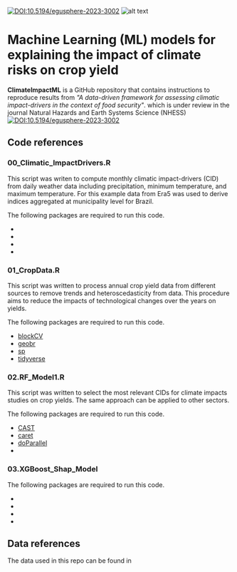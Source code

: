 [![DOI:10.5194/egusphere-2023-3002](http://img.shields.io/badge/DOI-10.5194/egusphere.2023.3002-0080ff.svg)](https://doi.org/10.5194/egusphere-2023-3002)
![alt text](https://github.com/marcosrbenso/ClimateImpactML/blob/main/Fig_readme_flowchart.png)
# Machine Learning (ML) models for explaining the impact of climate risks on crop yield

**ClimateImpactML** is a GitHub repository that contains instructions to reproduce results from *"A data-driven framework for assessing climatic impact-drivers in the context of food security"*. which is under review in the journal Natural Hazards and Earth Systems Science (NHESS) [![DOI:10.5194/egusphere-2023-3002](http://img.shields.io/badge/DOI-10.5194/egusphere.2023.3002-0080ff.svg)](https://doi.org/10.5194/egusphere-2023-3002)

## Code references
### 00_Climatic_ImpactDrivers.R

This script was writen to compute monthly climatic impact-drivers (CID) from daily weather data including precipitation, minimum temperature, and maximum temperature. For this example data from Era5 was used to derive indices aggregated at municipality level for Brazil.

The following packages are required to run this code.

- []()
- []()
- []()
- []()

### 01_CropData.R

This script was written to process annual crop yield data from different sources to remove trends and heteroscedasticity from data. This procedure aims to reduce the impacts of technological changes over the years on yields.

The following packages are required to run this code.

- [blockCV](https://cran.r-project.org/web/packages/blockCV/blockCV.pdf)
- [geobr](https://cran.r-project.org/web/packages/geobr/geobr.pdf)
- [sp](https://cran.r-project.org/web/packages/sp/index.html)
- [tidyverse](https://cran.r-project.org/web/packages/tidyverse/index.html)

### 02.RF_Model1.R

This script was written to select the most relevant CIDs for climate impacts studies on crop yields. The same approach can be applied to other sectors.

The following packages are required to run this code.

- [CAST](https://cran.r-project.org/web/packages/CAST/CAST.pdf)
- [caret](https://cran.r-project.org/web/packages/caret/caret.pdf)
- [doParallel](https://cran.r-project.org/web/packages/doParallel/doParallel.pdf)
- []()

### 03.XGBoost_Shap_Model

The following packages are required to run this code.

- []()
- []()
- []()
- []()

## Data references



The data used in this repo can be found in <!-- [![DOI](https://sandbox.zenodo.org/badge/DOI/10.5281/zenodo.12612860.svg)](https://handle.stage.datacite.org/10.5281/zenodo.12612860) -->
